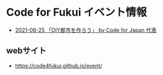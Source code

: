 # Code for Fukui イベント情報

- [2021-06-25 「DIY都市を作ろう」 by Code for Japan 代表](2021-06-25.md)

## webサイト

- https://code4fukui.github.io/event/

